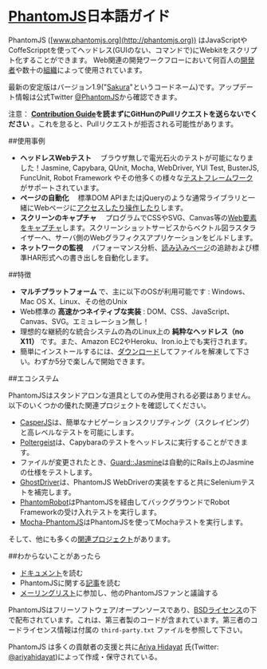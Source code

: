 # [PhantomJS](http://phantomjs.org)日本語ガイド

PhantomJS ([www.phantomjs.org](http://phantomjs.org)) はJavaScriptやCoffeScripptを使ってヘッドレス(GUIのない、コマンドで)にWebkitをスクリプト化することができます。
Web関連の開発ワークフローにおいて何百人の[開発者](https://github.com/ariya/phantomjs/wiki/Buzz)や数十の[組織](https://github.com/ariya/phantomjs/wiki/Users)によって使用されています。

最新の安定版はバージョン1.9("[Sakura](http://phantomjs.org/release-names.html)"というコードネーム)です。アップデート情報は公式Twitter [@PhantomJS](http://twitter.com/PhantomJS)から確認できます。

注意： **[Contribution Guide](https://github.com/ariya/phantomjs/blob/master/CONTRIBUTING.md)を読まずにGitHunのPullリクエストを送らないでください** 。これを怠ると、Pullリクエストが拒否される可能性があります。


##使用事例

- **ヘッドレスWebテスト** 　ブラウザ無しで電光石火のテストが可能になりました！Jasmine, Capybara, QUnit, Mocha, WebDriver, YUI Test, BusterJS, FuncUnit, Robot Framework やその他多くの様々な[テストフレームワーク](https://github.com/ariya/phantomjs/wiki/Headless-Testing)がサポートされています。
- **ページの自動化** 　標準DOM APIまたはjQueryのような通常ライブラリと一緒にWebページに[アクセスしたり操作したり](https://github.com/ariya/phantomjs/wiki/Page-Automation)します。
- **スクリーンのキャプチャ** 　プログラムでCSSやSVG、Canvas等の[Web要素をキャプチャ](https://github.com/ariya/phantomjs/wiki/Screen-Capture)します。スクリーンショットサービスからベクトル図ラスタライザーへ、サーバ側のWebグラフィクスアプリケーションをビルドします。
- **ネットワークの監視** 　パフォーマンス分析、[読み込みページ](https://github.com/ariya/phantomjs/wiki/Network-Monitoring)の追跡および標準HAR形式への書き出しを自動化します。

##特徴

- **マルチプラットフォーム** で、主に以下のOSが利用可能です : Windows、Mac OS X、Linux、その他のUnix
- Web標準の **高速かつネイティブな実装**  : DOM、CSS、JavaScript、Canvas、SVG。エミュレーション無し！
- 理想的な継続的な統合システムの為のLinux上の **純粋なヘッドレス（no X11）** です。また、Amazon EC2やHeroku、Iron.io上でも実行されます。
- 簡単にインストールするには、[ダウンロード](http://phantomjs.org/download.html)してファイルを解凍して下さい。わずか5分で楽しんで開始できます。

##エコシステム

PhantomJSはスタンドアロンな道具としてのみ使用される必要はありません。以下のいくつかの優れた関連プロジェクトを確認してください。
- [CasperJS](http://casperjs.org/)は、簡単なナビゲーションスクリプティング（スクレイピング）と高レベルなテストを可能にします。
- [Poltergeist](https://github.com/jonleighton/poltergeist)は、Capybaraのテストをヘッドレスに実行することができます。
- ファイルが変更されたとき、[Guard::Jasmine](https://github.com/netzpirat/guard-jasmine)は自動的にRails上のJasmineの仕様をテストします。
- [GhostDriver](https://github.com/detro/ghostdriver/)は、PhantomJS WebDriverの実装をすると共にSeleniumテストを補完します。
- [PhantomRobot](https://github.com/datakurre/phantomrobot)はPhantomJSを経由してバックグラウンドでRobot Frameworkの受け入れテストを実行します。
- [Mocha-PhantomJS](https://github.com/metaskills/mocha-phantomjs)はPhantomJSを使ってMochaテストを実行します。

そして、他にも多くの[関連プロジェクト](https://github.com/ariya/phantomjs/wiki/Related-Projects)があります。

##わからないことがあったら
- [ドキュメント](https://github.com/ariya/phantomjs/wiki)を読む
- PhantomJSに関する[記事](https://github.com/ariya/phantomjs/wiki/Buzz)を読む
- [メーリングリスト](http://groups.google.com/group/phantomjs)に参加し、他のPhantomJSファンと議論する

PhantomJSはフリーソフトウェア/オープンソースであり、[BSDライセンス](http://opensource.org/licenses/BSD-3-Clause)の下で配布されています。これは、第三者製のコードが含まれています。第三者のコードライセンス情報は付属の `third-party.txt` ファイルを参照して下さい。

PhantomJS は多くの貢献者の支援と共に[Ariya Hidayat](http://ariya.ofilabs.com/about) 氏(Twitter: [@ariyahidayat](http://twitter.com/ariyahidayat))によって作成・保守されている。



